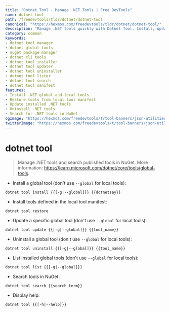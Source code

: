 ```yaml
---
title: "Dotnet Tool - Manage .NET Tools | Free DevTools"
name: dotnet-tool
path: /freedevtools/tldr/dotnet/dotnet-tool
canonical: "https://hexmos.com/freedevtools/tldr/dotnet/dotnet-tool/"
description: "Manage .NET tools quickly with Dotnet Tool. Install, update, and search .NET tools in NuGet using command line. Free online tool, no registration required."
category: common
keywords:
- dotnet tool manager
- dotnet global tools
- nuget package manager
- dotnet cli tools
- dotnet tool installer
- dotnet tool updater
- dotnet tool uninstaller
- dotnet tool lister
- dotnet tool search
- dotnet tool manifest
features:
- Install .NET global and local tools
- Restore tools from local tool manifest
- Update installed .NET tools
- Uninstall .NET tools
- Search for .NET tools in NuGet
ogImage: "https://hexmos.com/freedevtools/t/tool-banners/json-utilities-banner.png"
twitterImage: "https://hexmos.com/freedevtools/t/tool-banners/json-utilities-banner.png"
---
```


# dotnet tool

> Manage .NET tools and search published tools in NuGet.
> More information: <https://learn.microsoft.com/dotnet/core/tools/global-tools>.

- Install a global tool (don't use `--global` for local tools):

`dotnet tool install {{[-g|--global]}} {{dotnetsay}}`

- Install tools defined in the local tool manifest:

`dotnet tool restore`

- Update a specific global tool (don't use `--global` for local tools):

`dotnet tool update {{[-g|--global]}} {{tool_name}}`

- Uninstall a global tool (don't use `--global` for local tools):

`dotnet tool uninstall {{[-g|--global]}} {{tool_name}}`

- List installed global tools (don't use `--global` for local tools):

`dotnet tool list {{[-g|--global]}}`

- Search tools in NuGet:

`dotnet tool search {{search_term}}`

- Display help:

`dotnet tool {{[-h|--help]}}`
